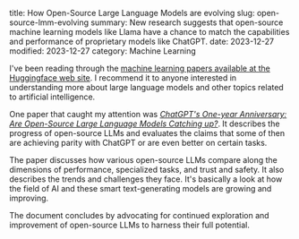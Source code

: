 title: How Open-Source Large Language Models are evolving
slug: open-source-lmm-evolving
summary: New research suggests that open-source machine learning models like Llama have a chance to match the capabilities and performance of proprietary models like ChatGPT.
date: 2023-12-27
modified: 2023-12-27
category: Machine Learning
<!--status: Published-->

I've been reading through the [machine learning papers available at the Huggingface web site](https://huggingface.co/papers). I recommend it to anyone interested in understanding more about large language models and other topics related to artificial intelligence.

One paper that caught my attention was *[ChatGPT's One-year Anniversary: Are Open-Source Large Language Models Catching up?](https://huggingface.co/papers/2311.16989)*. It describes the progress of open-source LLMs and evaluates the claims that some of then are achieving parity with ChatGPT or are even better on certain tasks.

The paper discusses how various open-source LLMs compare along the dimensions of performance, specialized tasks, and trust and safety. It also describes the trends and challenges they face. It's basically a look at how the field of AI and these smart text-generating models are growing and improving.

The document concludes by advocating for continued exploration and improvement of open-source LLMs to harness their full potential.